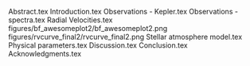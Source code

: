 Abstract.tex
Introduction.tex
Observations - Kepler.tex
Observations - spectra.tex
Radial Velocities.tex
figures/bf_awesomeplot2/bf_awesomeplot2.png
figures/rvcurve_final2/rvcurve_final2.png
Stellar atmosphere model.tex
Physical parameters.tex
Discussion.tex
Conclusion.tex
Acknowledgments.tex
